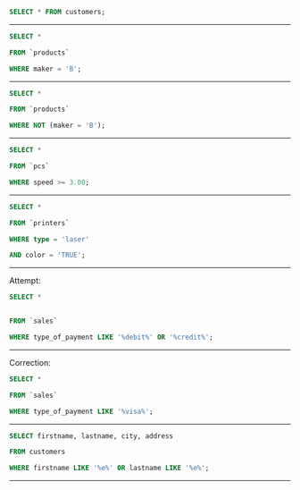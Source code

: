 
```SQL
SELECT * FROM customers;
```

____



```SQL
SELECT *

FROM `products`

WHERE maker = 'B';

```

____

```SQL
SELECT *

FROM `products`

WHERE NOT (maker = 'B');

```

____

```SQL
SELECT *

FROM `pcs`

WHERE speed >= 3.00;

```

____

```SQL
SELECT *

FROM `printers`

WHERE type = 'laser'

AND color = 'TRUE';

```

____

Attempt:

```SQL
SELECT *


FROM `sales` 

WHERE type_of_payment LIKE '%debit%' OR '%credit%';
```

____

Correction:

```SQL
SELECT *

FROM `sales` 

WHERE type_of_payment LIKE '%visa%';
```

____

```SQL
SELECT firstname, lastname, city, address 

FROM customers

WHERE firstname LIKE '%e%' OR lastname LIKE '%e%';
```

____
